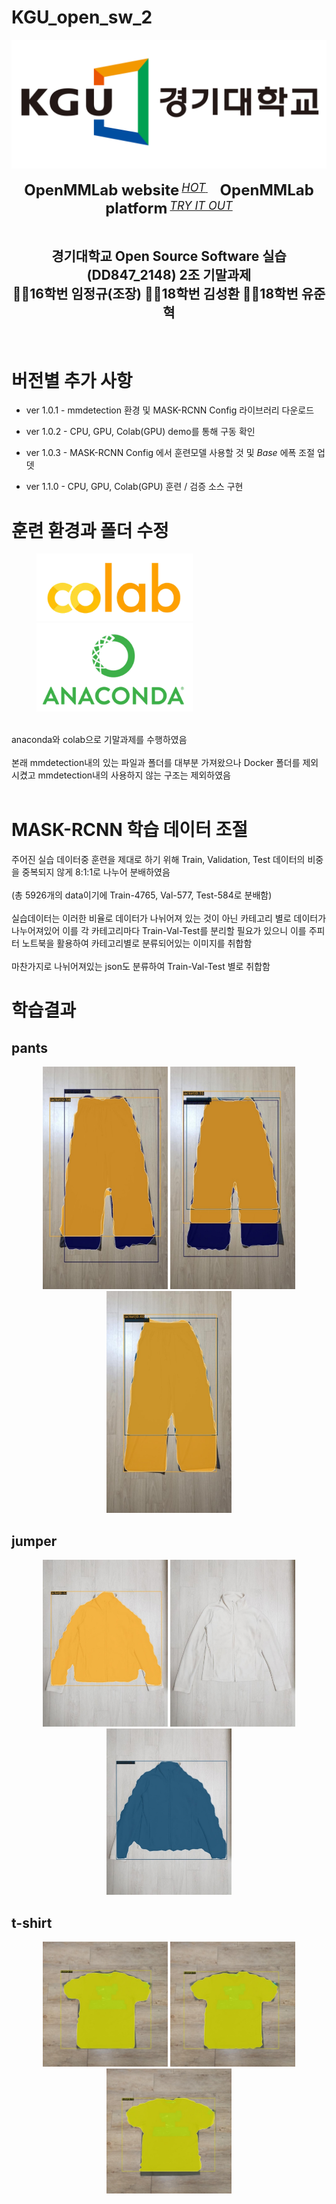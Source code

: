 # KGU_open_sw_2
<div align="center">
  <img src="resources/kgu_logo.png" width="600"/>
  <div>&nbsp;</div>
  <div align="center">
    <b><font size="5">OpenMMLab website</font></b>
    <sup>
      <a href="https://openmmlab.com">
        <i><font size="4">HOT</font></i>
      </a>
    </sup>
    &nbsp;&nbsp;&nbsp;&nbsp;
    <b><font size="5">OpenMMLab platform</font></b>
    <sup>
      <a href="https://platform.openmmlab.com">
        <i><font size="4">TRY IT OUT</font></i>
      </a>
    </sup>
  </div>
  <div>&nbsp;</div>
</div>

<div align="center">

## 경기대학교 Open Source Software 실습(DD847_2148) 2조 기말과제 <br>🙍‍♂️16학번 임정규(조장) 🙍‍♂️18학번 김성환 🙍‍♂️18학번 유준혁
</div>
<br>

# 버전별 추가 사항
- ver 1.0.1 - mmdetection 환경 및 MASK-RCNN Config 라이브러리 다운로드

- ver 1.0.2 - CPU, GPU, Colab(GPU) demo를 통해 구동 확인

- ver 1.0.3 - MASK-RCNN Config 에서 훈련모델 사용할 것 및 _Base_ 에폭 조절 업뎃

- ver 1.1.0 - CPU, GPU, Colab(GPU) 훈련 / 검증 소스 구현

# 훈련 환경과 폴더 수정
<figure class="half">
    <img src="resources/colab_logo.png" width="250"/>
    <img src="resources/anaconda_logo.png" width="250"/>
</figure>
<br>
anaconda와 colab으로 기말과제를 수행하였음
<br><br>
본래 mmdetection내의 있는 파일과 폴더를 대부분 가져왔으나 Docker 폴더를 제외시켰고 mmdetection내의 사용하지 않는 구조는 제외하였음
<br><br>

# MASK-RCNN 학습 데이터 조절
주어진 실습 데이터중 훈련을 제대로 하기 위해 Train, Validation, Test 데이터의 비중을 중복되지 않게 8:1:1로 나누어 분배하였음
<br><br>
(총 5926개의 data이기에 Train-4765, Val-577, Test-584로 분배함)
<br><br>
실습데이터는 이러한 비율로 데이터가 나뉘어져 있는 것이 아닌 카테고리 별로 데이터가 나누어져있어 이를 각 카테고리마다 Train-Val-Test를 분리할 필요가 있으니 이를 주피터 노트북을 활용하여 카테고리별로 분류되어있는 이미지를 취합함
<br><br>
마찬가지로 나뉘어져있는 json도 분류하여 Train-Val-Test 별로 취합함

# 학습결과

## pants
<div align="center">
  <figure class="third">
      <img src="resources/rs_cpu_1.jpg" width="200"/>
      <img src="resources/rs_gpu_1.jpg" width="200"/>
      <img src="resources/rs_colab_1.jpg" width="200"/>
  </figure>
</div>

## jumper
<div align="center">
  <figure class="third">
      <img src="resources/rs_cpu_2.jpg" width="200"/>
      <img src="resources/rs_gpu_2.jpg" width="200"/>
      <img src="resources/rs_colab_2.jpg" width="200"/>
  </figure>
</div>

## t-shirt
<div align="center">
  <figure class="third">
      <img src="resources/rs_cpu_3.jpg" width="200"/>
      <img src="resources/rs_gpu_3.jpg" width="200"/>
      <img src="resources/rs_colab_3.jpg" width="200"/>
  </figure>
</div>

